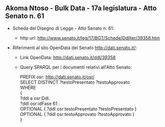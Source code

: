 ## Akoma Ntoso - Bulk Data - 17a legislatura - Atto Senato n. 61 ##

* Scheda del Disegno di Legge - Atto Senato n. 61:
	* http url: http://www.senato.it/leg/17/BGT/Schede/Ddliter/39358.htm

* Riferimenti al sito OpenData del Senato http://dati.senato.it/:
	* Link OpenData: http://dati.senato.it/ddl/39358
	* Query SPARQL per i documenti relativi all'Atto Senato:

        PREFIX osr: <http://dati.senato.it/osr/>  
		SELECT DISTINCT ?testoPresentato ?testoApprovato  
		WHERE  
		{  
		    ?ddl a osr:Ddl.  
		    ?ddl osr:idFase 61 .  
		    OPTIONAL { ?ddl osr:testoPresentato ?testoPresentato }  
		    OPTIONAL { ?ddl osr:testoApprovato ?testoApprovato }  
		}
		